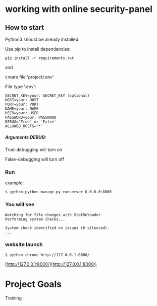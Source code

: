 # working with online security-panel

## How to start

Python3 should be already installed.

Use pip to install dependencies:

```
pip install -r requirements.txt
```

and

create file 'project/.env'

File type '.env':
```
SECRET_KEY=your: SECRET_KEY (optional)
HOST=your: HOST
PORT=your: PORT
NAME=your: NAME
USER=your: USER
PASSWORD=your: PASSWORD
DEBUG='True' or 'False'
ALLOWED_HOSTS='*'
```

##### Arguments DEBUG:
True-debugging will turn on

False-debugging will turn off


### Run

example:

```
$ python python manage.py runserver 0.0.0.0:8000
```


### You will see

```
Watching for file changes with StatReloader
Performing system checks...

System check identified no issues (0 silenced).
...
```

### website launch

```
$ python chrome http://127.0.0.1:8000/
```
[http://127.0.0.1:8000/](http://127.0.0.1:8000/)


# Project Goals

Training
